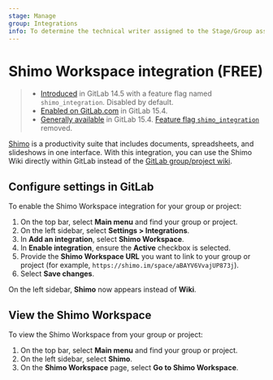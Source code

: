 ```yaml
---
stage: Manage
group: Integrations
info: To determine the technical writer assigned to the Stage/Group associated with this page, see https://about.gitlab.com/handbook/product/ux/technical-writing/#assignments
---
```


# Shimo Workspace integration **(FREE)**

> - [Introduced](https://gitlab.com/gitlab-org/gitlab/-/issues/343386) in GitLab 14.5 with a feature flag named `shimo_integration`. Disabled by default.
> - [Enabled on GitLab.com](https://gitlab.com/gitlab-org/gitlab/-/issues/345356) in GitLab 15.4.
> - [Generally available](https://gitlab.com/gitlab-org/gitlab/-/issues/345356) in GitLab 15.4. [Feature flag `shimo_integration`](https://gitlab.com/gitlab-org/gitlab/-/issues/345356) removed.

[Shimo](https://shimo.im/) is a productivity suite that includes documents, spreadsheets, and slideshows in one interface. With this integration, you can use the Shimo Wiki directly within GitLab instead of the [GitLab group/project wiki](../wiki/index.md).

## Configure settings in GitLab

To enable the Shimo Workspace integration for your group or project:

1. On the top bar, select **Main menu** and find your group or project.
1. On the left sidebar, select **Settings > Integrations**.
1. In **Add an integration**, select **Shimo Workspace**.
1. In **Enable integration**, ensure the **Active** checkbox is selected.
1. Provide the **Shimo Workspace URL** you want to link to your group or project (for example, `https://shimo.im/space/aBAYV6VvajUP873j`).
1. Select **Save changes**.

On the left sidebar, **Shimo** now appears instead of **Wiki**.

## View the Shimo Workspace

To view the Shimo Workspace from your group or project:

1. On the top bar, select **Main menu** and find your group or project.
1. On the left sidebar, select **Shimo**.
1. On the **Shimo Workspace** page, select **Go to Shimo Workspace**.
